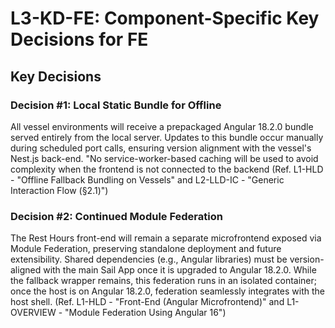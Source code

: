 # L3-KD-FE: Component-Specific Key Decisions for FE

## Key Decisions

### Decision #1: Local Static Bundle for Offline

All vessel environments will receive a prepackaged Angular 18.2.0 bundle served entirely from the local server.
Updates to this bundle occur manually during scheduled port calls, ensuring version alignment with the vessel's Nest.js back-end.
"No service-worker-based caching will be used to avoid complexity when the frontend is not connected to the backend
(Ref. L1-HLD - "Offline Fallback Bundling on Vessels" and L2-LLD-IC - "Generic Interaction Flow (§2.1)")

### Decision #2: Continued Module Federation

The Rest Hours front-end will remain a separate microfrontend exposed via Module Federation, preserving standalone deployment and future extensibility.
Shared dependencies (e.g., Angular libraries) must be version-aligned with the main Sail App once it is upgraded to Angular 18.2.0.
While the fallback wrapper remains, this federation runs in an isolated container; once the host is on Angular 18.2.0, federation seamlessly integrates with the host shell.
(Ref. L1-HLD - "Front-End (Angular Microfrontend)" and L1-OVERVIEW - "Module Federation Using Angular 16")

